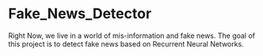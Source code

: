 # Fake_News_Detector

Right Now, we live in a world of mis-information and fake news. The goal of this project is to detect fake news based on Recurrent Neural Networks.
